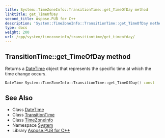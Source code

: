 ```yaml
---
title: System::TimeZoneInfo::TransitionTime::get_TimeOfDay method
linktitle: get_TimeOfDay
second_title: Aspose.PUB for C++
description: 'System::TimeZoneInfo::TransitionTime::get_TimeOfDay method. Returns a DateTime object that represents the specific time at which the time change occurs in C++.'
type: docs
weight: 200
url: /cpp/system/timezoneinfo/transitiontime/get_timeofday/
---
```

## TransitionTime::get_TimeOfDay method


Returns a [DateTime](../../../datetime/) object that represents the specific time at which the time change occurs.

```cpp
DateTime System::TimeZoneInfo::TransitionTime::get_TimeOfDay() const
```

## See Also

* Class [DateTime](../../../datetime/)
* Class [TransitionTime](../)
* Class [TimeZoneInfo](../../)
* Namespace [System](../../../)
* Library [Aspose.PUB for C++](../../../../)
